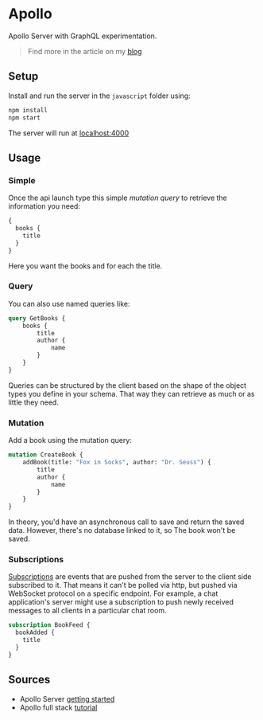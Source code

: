 # Apollo

Apollo Server with GraphQL experimentation.

> Find more in the article on my [blog](https://sylhare.github.io/2021/07/26/Apollo-and-graphql.html) 

## Setup

Install and run the server in the `javascript` folder using:

```bash
npm install
npm start
```

The server will run at [localhost:4000](http://localhost:4000/)

## Usage

### Simple

Once the api launch type this simple _mutation query_ to retrieve the information you need:

```graphql
{
  books {
    title
  }
}
```

Here you want the books and for each the title.

### Query

You can also use named queries like:

```graphql
query GetBooks {
    books {
        title
        author {
            name
        }
    }
}
```

Queries can be structured by the client based on the shape of the object types you define in your schema. That way they
can retrieve as much or as little they need.

### Mutation

Add a book using the mutation query:

```graphql
mutation CreateBook {
    addBook(title: "Fox in Socks", author: "Dr. Seuss") {
        title
        author {
            name
        }
    }
}
```

In theory, you'd have an asynchronous call to save and return the saved data. However, there's no database linked to it,
so The book won't be saved.

### Subscriptions

[Subscriptions](https://www.apollographql.com/docs/apollo-server/data/subscriptions/) are events that are pushed from
the server to the client side subscribed to it. That means it can't be polled via http, but pushed via WebSocket
protocol on a specific endpoint. For example, a chat application's server might use a subscription to push newly
received messages to all clients in a particular chat room.

```graphql
subscription BookFeed {
  bookAdded {
    title
  }
}
```

## Sources

- Apollo Server [getting started](https://www.apollographql.com/docs/apollo-server/getting-started/)
- Apollo full stack [tutorial](https://www.apollographql.com/docs/tutorial/introduction/)
